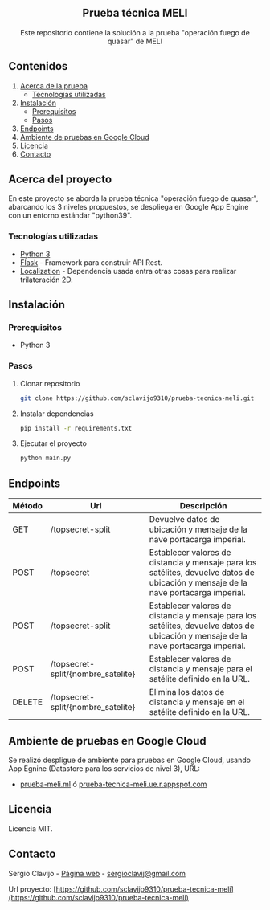 <div align="center">
  <h2 align="center">Prueba técnica MELI</h2>

  <p align="center">
    Este repositorio contiene la solución a la prueba "operación fuego de quasar" de MELI
  </p>
</div>

## Contenidos

<ol>
  <li>
    <a href="#acerca-del-proyecto">Acerca de la prueba</a>
    <ul>
      <li><a href="#tecnologías-utilizadas">Tecnologías utilizadas</a></li>
    </ul>
  </li>
  <li>
    <a href="#instalación">Instalación</a>
    <ul>
      <li><a href="#prerequisitos">Prerequisitos</a></li>
      <li><a href="#pasos">Pasos</a></li>
    </ul>
  </li>
  <li><a href="#endpoints">Endpoints</a></li>
  <li><a href="#ambiente-de-pruebas-en-google-cloud">Ambiente de pruebas en Google Cloud</a></li>
  <li><a href="#licencia">Licencia</a></li>
  <li><a href="#contacto">Contacto</a></li>
</ol>

## Acerca del proyecto

En este proyecto se aborda la prueba técnica "operación fuego de quasar", abarcando los 3 niveles propuestos, se
despliega en Google App Engine con un entorno estándar "python39".

### Tecnologías utilizadas

* [Python 3](https://pyhton.org)
* [Flask](https://flask.palletsprojects.com/) - Framework para construir API Rest.
* [Localization](https://pypi.org/project/Localization/) - Dependencia usada entra otras cosas para realizar
  trilateración 2D.

## Instalación

### Prerequisitos

* Python 3

### Pasos

1. Clonar repositorio
   ```sh
   git clone https://github.com/sclavijo9310/prueba-tecnica-meli.git
   ```
2. Instalar dependencias
   ```sh
   pip install -r requirements.txt
   ```
3. Ejecutar el proyecto
   ```sh
   python main.py
   ```

## Endpoints

| Método | Url | Descripción |
| ------------- | ------------- | ------------- |
| GET  | /topsecret-split | Devuelve datos de ubicación y mensaje de la nave portacarga imperial. |
| POST  | /topsecret | Establecer valores de distancia y mensaje para los satélites, devuelve datos de ubicación y mensaje de la nave portacarga imperial. |
| POST  | /topsecret-split  | Establecer valores de distancia y mensaje para los satélites, devuelve datos de ubicación y mensaje de la nave portacarga imperial. |
| POST  | /topsecret-split/{nombre_satelite} | Establecer valores de distancia y mensaje para el satélite definido en la URL. |
| DELETE  | /topsecret-split/{nombre_satelite} | Elimina los datos de distancia y mensaje en el satélite definido en la URL. |

## Ambiente de pruebas en Google Cloud

Se realizó despligue de ambiente para pruebas en Google Cloud, usando App Egnine (Datastore para los servicios de nivel
3), URL:

* [prueba-meli.ml](https://prueba-meli.ml)
  ó [prueba-tecnica-meli.ue.r.appspot.com](https://prueba-tecnica-meli.ue.r.appspot.com)

## Licencia

Licencia MIT.

## Contacto

Sergio Clavijo - [Página web](https://sergioclavijo.com) - <a href="mailto:sergioclavij@gmail.com">
sergioclavij@gmail.com</a>

Url proyecto: [https://github.com/sclavijo9310/prueba-tecnica-meli](https://github.com/sclavijo9310/prueba-tecnica-meli)